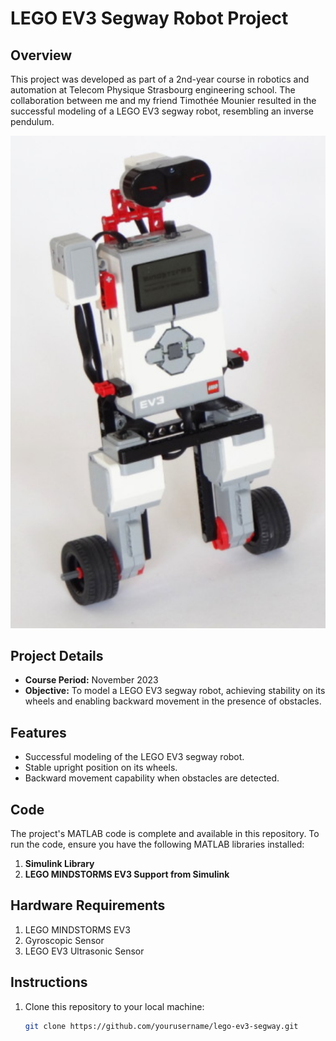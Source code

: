 # LEGO EV3 Segway Robot Project

## Overview

This project was developed as part of a 2nd-year course in robotics and automation at Telecom Physique Strasbourg engineering school. The collaboration between me and my friend Timothée Mounier resulted in the successful modeling of a LEGO EV3 segway robot, resembling an inverse pendulum.

![LEGO EV3 Segway Robot](Images/Segway-Robot.png)

## Project Details

- **Course Period:** November 2023
- **Objective:** To model a LEGO EV3 segway robot, achieving stability on its wheels and enabling backward movement in the presence of obstacles.

## Features

- Successful modeling of the LEGO EV3 segway robot.
- Stable upright position on its wheels.
- Backward movement capability when obstacles are detected.

## Code

The project's MATLAB code is complete and available in this repository. To run the code, ensure you have the following MATLAB libraries installed:

1. **Simulink Library**
2. **LEGO MINDSTORMS EV3 Support from Simulink**

## Hardware Requirements

1. LEGO MINDSTORMS EV3
2. Gyroscopic Sensor
3. LEGO EV3 Ultrasonic Sensor

## Instructions

1. Clone this repository to your local machine:

   ```bash
   git clone https://github.com/yourusername/lego-ev3-segway.git
